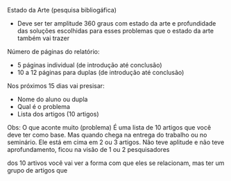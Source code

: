 
Estado da Arte (pesquisa bibliogáfica)
- Deve ser ter amplitude 360 graus com estado da arte e profundidade das soluções escolhidas para esses problemas que o estado da arte também vai trazer





Número de páginas do relatório:
- 5 páginas individual (de introdução até conclusão)
- 10 a 12 páginas para duplas (de introdução até conclusão)

Nos próximos 15 dias vai presisar:
- Nome do aluno ou dupla
- Qual é o problema
- Lista dos artigos (10 artigos)

Obs: O que aconte muito (problema) É uma lista de 10 artigos que você deve ter como base. Mas quando chega na entrega do trabalho ou no seminário. Ele está em cima em 2 ou 3 artigos. Não teve aplitude e não teve aprofundamento, ficou na visão de 1 ou 2 pesquisadores

dos 10 artivos você vai ver a forma com que eles se relacionam, mas ter um grupo de artigos que 
